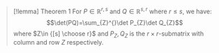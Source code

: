 
> [!lemma] Theorem 1
> For $P\in \mathbb{R}^{r,s}$ and $Q\in \mathbb{R}^{s,r}$ where $r\leq s$, we have: $$\det(PQ)=\sum_{Z}^{}\det P_{Z}\det Q_{Z}$$where $Z\in {[s] \choose r}$ and $P_{Z},Q_{Z}$ is the $r\times r$-submatrix with column and row $Z$ respectively.
